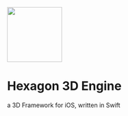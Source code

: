 <img src="https://github.com/anton-hexagons/Hx3dE/raw/master/Assets/Hx3dE_logo_1k_bg.png" width="128"/>

# Hexagon 3D Engine
a 3D Framework for iOS, written in Swift
